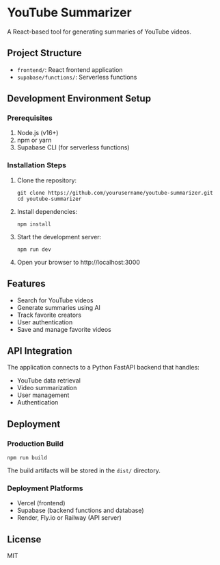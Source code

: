 # YouTube Summarizer

A React-based tool for generating summaries of YouTube videos.

## Project Structure

- `frontend/`: React frontend application
- `supabase/functions/`: Serverless functions

## Development Environment Setup

### Prerequisites

1. Node.js (v16+)
2. npm or yarn
3. Supabase CLI (for serverless functions)

### Installation Steps

1. Clone the repository:
   ```
   git clone https://github.com/yourusername/youtube-summarizer.git
   cd youtube-summarizer
   ```

2. Install dependencies:
   ```
   npm install
   ```

3. Start the development server:
   ```
   npm run dev
   ```

4. Open your browser to http://localhost:3000

## Features

- Search for YouTube videos
- Generate summaries using AI
- Track favorite creators
- User authentication
- Save and manage favorite videos

## API Integration

The application connects to a Python FastAPI backend that handles:
- YouTube data retrieval
- Video summarization
- User management
- Authentication

## Deployment

### Production Build

```
npm run build
```

The build artifacts will be stored in the `dist/` directory.

### Deployment Platforms

- Vercel (frontend)
- Supabase (backend functions and database)
- Render, Fly.io or Railway (API server)

## License

MIT 